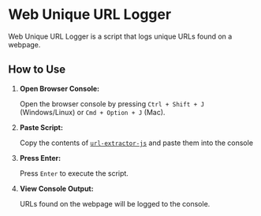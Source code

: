 # Web Unique URL Logger

Web Unique URL Logger is a script that logs unique URLs found on a webpage.

## How to Use

1. **Open Browser Console:**

   Open the browser console by pressing `Ctrl + Shift + J` (Windows/Linux) or `Cmd + Option + J` (Mac).

2. **Paste Script:**

   Copy the contents of [`url-extractor-js`](url-extractor-js) and paste them into the console

3. **Press Enter:**

   Press `Enter` to execute the script.

4. **View Console Output:**

   URLs found on the webpage will be logged to the console.
